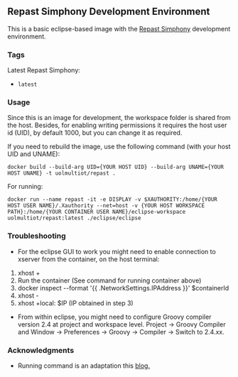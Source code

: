 ## Repast Simphony Development Environment

This is a basic eclipse-based image with the [Repast Simphony](https://repast.github.io/) development environment.  


### Tags

Latest Repast Simphony:
* `latest`

### Usage

Since this is an image for development, the workspace folder is shared from the host. 
Besides, for enabling writing permissions it requires the host user id (UID), by default 1000, but you can change it as required. 

If you need to rebuild the image, use the following command (with your host UID and UNAME):

    docker build --build-arg UID={YOUR HOST UID} --build-arg UNAME={YOUR HOST UNAME} -t uolmultiot/repast .

For running:

    docker run --name repast -it -e DISPLAY -v $XAUTHORITY:/home/{YOUR HOST USER NAME}/.Xauthority --net=host -v {YOUR HOST WORKSPACE PATH}:/home/{YOUR CONTAINER USER NAME}/eclipse-workspace uolmultiot/repast:latest ./eclipse/eclipse


### Troubleshooting

* For the eclipse GUI to work you might need to enable connection to xserver from the container, on the host terminal:

1) xhost +
2) Run the container (See command for running container above)
3) docker inspect --format '{{ .NetworkSettings.IPAddress }}' $containerId 
4) xhost -
5) xhost +local: $IP (IP obtained in step 3)


* From within eclipse, you might need to configure Groovy compiler version 2.4 at project and workspace level. Project -> Groovy Compiler  and Window -> Preferences -> Groovy -> Compiler -> Switch to 2.4.xx.

### Acknowledgments

* Running command is an adaptation this [blog.](http://fabiorehm.com/blog/2014/09/11/running-gui-apps-with-docker/)



